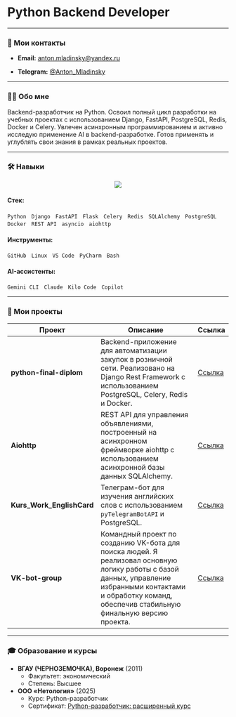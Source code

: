 # Python Backend Developer

---

### 📧 Мои контакты



-   **Email:** [anton.mladinsky@yandex.ru](mailto:anton.mladinsky@yandex.ru)

-   **Telegram:** [@Anton_Mladinsky](https://t.me/Anton_Mladinsky)



---



### 👨‍💻 Обо мне

Backend-разработчик на Python. Освоил полный цикл разработки на учебных проектах с использованием Django, FastAPI, PostgreSQL, Redis, Docker и Celery. Увлечен асинхронным программированием и активно исследую применение AI в backend-разработке. Готов применять и углублять свои знания в рамках реальных проектов.

---

### 🛠️ Навыки

<p align="center">
  <a href="https://skillicons.dev">
    <img src="https://skillicons.dev/icons?i=python,django,fastapi,flask,celery,redis,sqlalchemy,postgresql,docker,github,asyncio,aiohttp,linux,vscode,pycharm,bash" />
  </a>
</p>

#### Стек:
`Python` &nbsp; `Django` &nbsp; `FastAPI` &nbsp; `Flask` &nbsp; `Celery` &nbsp; `Redis` &nbsp; `SQLAlchemy` &nbsp; `PostgreSQL` &nbsp; `Docker` &nbsp; `REST API` &nbsp; `asyncio` &nbsp; `aiohttp`

#### Инструменты:
`GitHub` &nbsp; `Linux` &nbsp; `VS Code` &nbsp; `PyCharm` &nbsp; `Bash`

#### AI-ассистенты:
`Gemini CLI` &nbsp; `Claude` &nbsp; `Kilo Code` &nbsp; `Copilot`

---

### 🚀 Мои проекты

| Проект | Описание | Ссылка |
|---|---|---|
| **python-final-diplom** | Backend-приложение для автоматизации закупок в розничной сети. Реализовано на Django Rest Framework с использованием PostgreSQL, Celery, Redis и Docker. | [Ссылка](https://github.com/cevtrem/python-final-diplom) |
| **Aiohttp** | REST API для управления объявлениями, построенный на асинхронном фреймворке aiohttp с использованием асинхронной базы данных SQLAlchemy. | [Ссылка](https://github.com/cevtrem/Aiohttp) |
| **Kurs_Work_EnglishCard** | Телеграм-бот для изучения английских слов с использованием `pyTelegramBotAPI` и PostgreSQL. | [Ссылка](https://github.com/cevtrem/Kurs_Work_EnglishCard) |
| **VK-bot-group** | Командный проект по созданию VK-бота для поиска людей. Я реализовал основную логику работы с базой данных, управление избранными контактами и обработку команд, обеспечив стабильную финальную версию проекта. | [Ссылка](https://github.com/VK-bot-group/VK-bot-group) |

---

### 🎓 Образование и курсы

-   **ВГАУ (ЧЕРНОЗЕМОЧКА), Воронеж** (2011)
    -   Факультет: экономический
    -   Степень: Высшее
-   **ООО «Нетология»** (2025)
    -   Курс: Python-разработчик
    -   Сертификат: [Python-разработчик: расширенный курс](./certificates/Python-разработчик_расширенный_курс.pdf)

